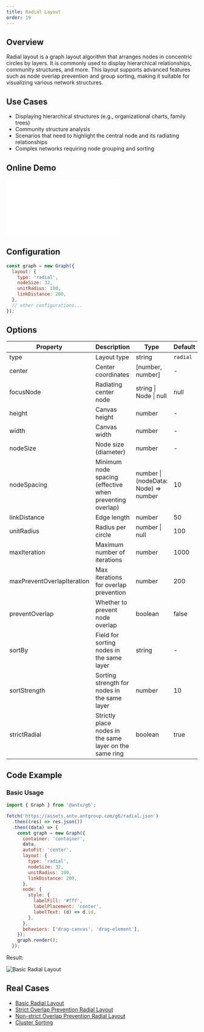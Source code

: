 ```yaml
---
title: Radial Layout
order: 19
---
```


## Overview

Radial layout is a graph layout algorithm that arranges nodes in concentric circles by layers. It is commonly used to display hierarchical relationships, community structures, and more. This layout supports advanced features such as node overlap prevention and group sorting, making it suitable for visualizing various network structures.

## Use Cases

- Displaying hierarchical structures (e.g., organizational charts, family trees)
- Community structure analysis
- Scenarios that need to highlight the central node and its radiating relationships
- Complex networks requiring node grouping and sorting

## Online Demo

<embed src="@/common/api/layouts/radial.md"></embed>

## Configuration

```js
const graph = new Graph({
  layout: {
    type: 'radial',
    nodeSize: 32,
    unitRadius: 100,
    linkDistance: 200,
  },
  // other configurations...
});
```

## Options

| Property                   | Description                                              | Type                                 | Default  | Required |
| -------------------------- | -------------------------------------------------------- | ------------------------------------ | -------- | -------- |
| type                       | Layout type                                              | string                               | `radial` | ✓        |
| center                     | Center coordinates                                       | [number, number]                     | -        |          |
| focusNode                  | Radiating center node                                    | string \| Node \| null               | null     |          |
| height                     | Canvas height                                            | number                               | -        |          |
| width                      | Canvas width                                             | number                               | -        |          |
| nodeSize                   | Node size (diameter)                                     | number                               | -        |          |
| nodeSpacing                | Minimum node spacing (effective when preventing overlap) | number \| (nodeData: Node) => number | 10       |          |
| linkDistance               | Edge length                                              | number                               | 50       |          |
| unitRadius                 | Radius per circle                                        | number \| null                       | 100      |          |
| maxIteration               | Maximum number of iterations                             | number                               | 1000     |          |
| maxPreventOverlapIteration | Max iterations for overlap prevention                    | number                               | 200      |          |
| preventOverlap             | Whether to prevent node overlap                          | boolean                              | false    |          |
| sortBy                     | Field for sorting nodes in the same layer                | string                               | -        |          |
| sortStrength               | Sorting strength for nodes in the same layer             | number                               | 10       |          |
| strictRadial               | Strictly place nodes in the same layer on the same ring  | boolean                              | true     |          |

## Code Example

### Basic Usage

```js
import { Graph } from '@antv/g6';

fetch('https://assets.antv.antgroup.com/g6/radial.json')
  .then((res) => res.json())
  .then((data) => {
    const graph = new Graph({
      container: 'container',
      data,
      autoFit: 'center',
      layout: {
        type: 'radial',
        nodeSize: 32,
        unitRadius: 100,
        linkDistance: 200,
      },
      node: {
        style: {
          labelFill: '#fff',
          labelPlacement: 'center',
          labelText: (d) => d.id,
        },
      },
      behaviors: ['drag-canvas', 'drag-element'],
    });
    graph.render();
  });
```

Result:

<img src="https://mdn.alipayobjects.com/huamei_qa8qxu/afts/img/A*d3P-RK4YCDYAAAAAAAAAAAAADmJ7AQ/original" alt="Basic Radial Layout" style="max-width: 600px;" />

## Real Cases

- [Basic Radial Layout](/en/examples/layout/radial/#basic)
- [Strict Overlap Prevention Radial Layout](/en/examples/layout/radial/#strict-prevent-overlap)
- [Non-strict Overlap Prevention Radial Layout](/en/examples/layout/radial/#non-strict-prevent-overlap)
- [Cluster Sorting](/en/examples/layout/radial/#cluster-sort)
